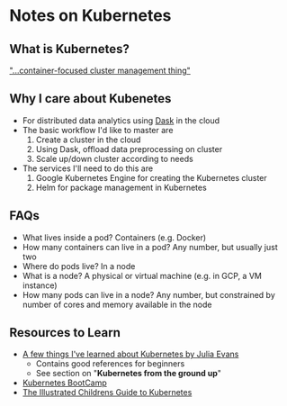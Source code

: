 # Notes on Kubernetes

## What is Kubernetes?
["...container-focused cluster management thing"](http://kamalmarhubi.com/blog/2015/08/27/what-even-is-a-kubelet/)

## Why I care about Kubenetes
* For distributed data analytics using [Dask](http://docs.dask.org/en/latest/) in the cloud
* The basic workflow I'd like to master are
	1. Create a cluster in the cloud
	2. Using Dask, offload data preprocessing on cluster
	3. Scale up/down cluster according to needs
* The services I'll need to do this are
	1. Google Kubernetes Engine for creating the Kubernetes cluster
	2. Helm for package management in Kubernetes

## FAQs
* What lives inside a pod? Containers (e.g. Docker)
* How many containers can live in a pod? Any number, but usually just two
* Where do pods live? In a node
* What is a node? A physical or virtual machine (e.g. in GCP, a VM instance)
* How many pods can live in a node? Any number, but constrained by number of cores and memory available in the node



## Resources to Learn
* [A few things I've learned about Kubernetes by Julia Evans](https://jvns.ca/blog/2017/06/04/learning-about-kubernetes/)
	* Contains good references for beginners
	* See section on "__Kubernetes from the ground up__"
* [Kubernetes BootCamp](https://kubernetesbootcamp.github.io/kubernetes-bootcamp/)
* [The Illustrated Childrens Guide to Kubernetes](https://cdn.chrisshort.net/The-Illustrated-Childrens-Guide-to-Kubernetes.pdf)